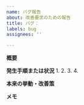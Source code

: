 ```yaml
---
name: バグ報告
about: 改善要求のための報告
title: バグ：
labels: bug
assignees: ''

---
```


**概要**


**発生手順または状況**
1. 
2. 
3. 
4. 

**本来の挙動・改善策**


**メモ**
